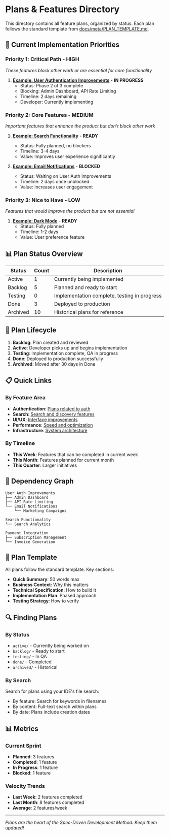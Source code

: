 # Plans & Features Directory

This directory contains all feature plans, organized by status. Each plan follows the standard template from [docs/meta/PLAN_TEMPLATE.md](../meta/PLAN_TEMPLATE.md).

## 🎯 Current Implementation Priorities

### Priority 1: Critical Path - **HIGH**
*These features block other work or are essential for core functionality*

1. **[Example: User Authentication Improvements](./active/USER_AUTH_IMPROVEMENTS.md)** - **IN PROGRESS**
   - Status: Phase 2 of 3 complete
   - Blocking: Admin Dashboard, API Rate Limiting
   - Timeline: 2 days remaining
   - Developer: Currently implementing

### Priority 2: Core Features - **MEDIUM**
*Important features that enhance the product but don't block other work*

1. **[Example: Search Functionality](./backlog/SEARCH_FUNCTIONALITY.md)** - **READY**
   - Status: Fully planned, no blockers
   - Timeline: 3-4 days
   - Value: Improves user experience significantly

2. **[Example: Email Notifications](./backlog/EMAIL_NOTIFICATIONS.md)** - **BLOCKED**
   - Status: Waiting on User Auth Improvements
   - Timeline: 2 days once unblocked
   - Value: Increases user engagement

### Priority 3: Nice to Have - **LOW**
*Features that would improve the product but are not essential*

1. **[Example: Dark Mode](./backlog/DARK_MODE.md)** - **READY**
   - Status: Fully planned
   - Timeline: 1-2 days
   - Value: User preference feature

## 📊 Plan Status Overview

| Status | Count | Description |
|--------|-------|-------------|
| Active | 1 | Currently being implemented |
| Backlog | 5 | Planned and ready to start |
| Testing | 0 | Implementation complete, testing in progress |
| Done | 3 | Deployed to production |
| Archived | 10 | Historical plans for reference |

## 🔄 Plan Lifecycle

1. **Backlog**: Plan created and reviewed
2. **Active**: Developer picks up and begins implementation
3. **Testing**: Implementation complete, QA in progress
4. **Done**: Deployed to production successfully
5. **Archived**: Moved after 30 days in Done

## 📋 Quick Links

### By Feature Area
- **Authentication**: [Plans related to auth](./backlog#authentication)
- **Search**: [Search and discovery features](./backlog#search)
- **UI/UX**: [Interface improvements](./backlog#ui-ux)
- **Performance**: [Speed and optimization](./backlog#performance)
- **Infrastructure**: [System architecture](./backlog#infrastructure)

### By Timeline
- **This Week**: Features that can be completed in current week
- **This Month**: Features planned for current month
- **This Quarter**: Larger initiatives

## 🚦 Dependency Graph

```
User Auth Improvements
├── Admin Dashboard
├── API Rate Limiting
└── Email Notifications
    └── Marketing Campaigns

Search Functionality
└── Search Analytics

Payment Integration
├── Subscription Management
└── Invoice Generation
```

## 📝 Plan Template

All plans follow the standard template. Key sections:
- **Quick Summary**: 50 words max
- **Business Context**: Why this matters
- **Technical Specification**: How to build it
- **Implementation Plan**: Phased approach
- **Testing Strategy**: How to verify

## 🔍 Finding Plans

### By Status
- `active/` - Currently being worked on
- `backlog/` - Ready to start
- `testing/` - In QA
- `done/` - Completed
- `archived/` - Historical

### By Search
Search for plans using your IDE's file search:
- By feature: Search for keywords in filenames
- By content: Full-text search within plans
- By date: Plans include creation dates

## 📊 Metrics

### Current Sprint
- **Planned**: 3 features
- **Completed**: 1 feature
- **In Progress**: 1 feature
- **Blocked**: 1 feature

### Velocity Trends
- **Last Week**: 2 features completed
- **Last Month**: 8 features completed
- **Average**: 2 features/week

---

*Plans are the heart of the Spec-Driven Development Method. Keep them updated!*
